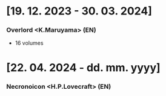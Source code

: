 # [19. 12. 2023 - 30. 03. 2024]
### Overlord <K.Maruyama> (EN)
- 16 volumes

# [22. 04. 2024 - dd. mm. yyyy]
### Necronoicon <H.P.Lovecraft> (EN)
